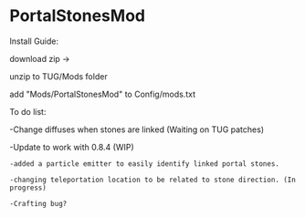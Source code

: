 # PortalStonesMod

Install Guide:

download zip ->

unzip to TUG/Mods folder

add "Mods/PortalStonesMod" to Config/mods.txt

To do list:

-Change diffuses when stones are linked (Waiting on TUG patches)

-Update to work with 0.8.4 (WIP)

	-added a particle emitter to easily identify linked portal stones.
	
	-changing teleportation location to be related to stone direction. (In progress)
	
	-Crafting bug?
